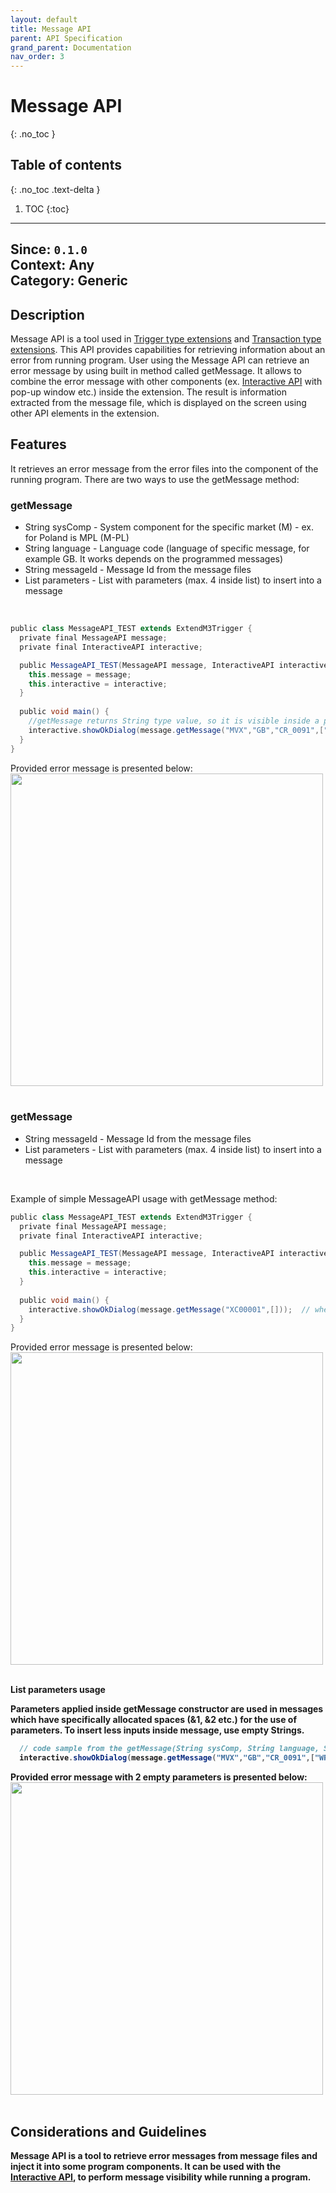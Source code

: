 ```yaml
---
layout: default
title: Message API
parent: API Specification
grand_parent: Documentation
nav_order: 3
---
```


# Message API
{: .no_toc }

## Table of contents
{: .no_toc .text-delta }

1. TOC
{:toc}

---
**Since**: `0.1.0`  
**Context**: Any  
**Category**: Generic  
---

## Description
Message API is a tool used in [Trigger type extensions](../../../examples/example-003) and [Transaction type extensions](../../../examples/Transaction-extension). This API provides capabilities for retrieving information about an error from running program. User using the Message API can retrieve an error message by using built in method called getMessage. It allows to combine the error message with other components (ex. [Interactive API](../../../documentation/api-specification/interactive-api) with pop-up window etc.) inside the extension. The result is information extracted from the message file, which is displayed on the screen using other API elements in the extension.


## Features
It retrieves an error message from the error files into the component of the running program. There are two ways to use the getMessage method:
<br>

### getMessage
- String sysComp - System component for the specific market (M) - ex. for Poland is MPL (M-PL)
- String language - Language code (language of specific message, for example GB. It works depends on the programmed messages)
- String messageId - Message Id from the message files
- List<String> parameters - List with parameters (max. 4 inside list) to insert into a message 
<br>

```groovy
public class MessageAPI_TEST extends ExtendM3Trigger {
  private final MessageAPI message;
  private final InteractiveAPI interactive;

  public MessageAPI_TEST(MessageAPI message, InteractiveAPI interactive) {
    this.message = message;
    this.interactive = interactive;
  }
  
  public void main() {
    //getMessage returns String type value, so it is visible inside a pop-up (showOkDialog) window
    interactive.showOkDialog(message.getMessage("MVX","GB","CR_0091",["WRX","XTC","STB","KWS"])); 
  }
}
```
Provided error message is presented below:
<img src="../../../../assets/attachments/message-api/pop-up_4param.PNG" width="500">
<br><br>

### getMessage
- String messageId - Message Id from the message files
- List<String> parameters - List with parameters (max. 4 inside list) to insert into a message
<br>

Example of simple MessageAPI usage with getMessage method:

```groovy
public class MessageAPI_TEST extends ExtendM3Trigger {
  private final MessageAPI message;
  private final InteractiveAPI interactive;

  public MessageAPI_TEST(MessageAPI message, InteractiveAPI interactive) {
    this.message = message;
    this.interactive = interactive;
  }
  
  public void main() {
    interactive.showOkDialog(message.getMessage("XC00001",[]));  // when the message files don't use parameters it is necessary to leve an empty list inside getMessage
  }
}
```
Provided error message is presented below:
<img src="../../../../assets/attachments/message-api/pop-up.PNG" width="500">
<br><br>

<b>List<String> parameters usage

Parameters applied inside getMessage constructor are used in messages which have specifically allocated spaces (&1, &2 etc.) for the use of parameters. To insert less inputs inside message, use empty Strings.

```groovy
  // code sample from the getMessage(String sysComp, String language, String messageId, List<String> parameters) example:
  interactive.showOkDialog(message.getMessage("MVX","GB","CR_0091",["WRX","XTC"]));
```
Provided error message with 2 empty parameters is presented below:
<img src="../../../../assets/attachments/message-api/pop-up_2clear-param.PNG" width="500">
<br><br>

## Considerations and Guidelines
Message API is a tool to retrieve error messages from message files and inject it into some program components. It can be used with the [Interactive API](../../../documentation/api-specification/interactive-api), to perform message visibility while running a program.